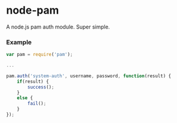 node-pam
========

A node.js pam auth module.  Super simple.

### Example

```javascript
var pam = require('pam');

...

pam.auth('system-auth', username, password, function(result) { 
    if(result) {
        success();
    }
    else {
        fail();
    }
});

